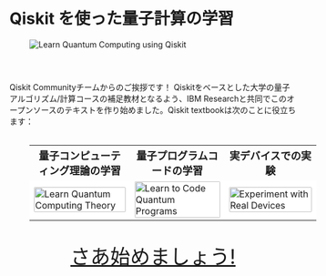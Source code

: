 # Qiskit を使った量子計算の学習

<img
  src="images/logo/logo_long.png"
  alt="Learn Quantum Computing using Qiskit"
  style="max-width: 600px; margin-bottom: 3em; margin-left: 35px;"
  align="center"
/>

<p>
Qiskit Communityチームからのご挨拶です！ Qiskitをベースとした大学の量子アルゴリズム/計算コースの補足教材となるよう、IBM Researchと共同でこのオープンソースのテキストを作り始めました。Qiskit textbookは次のことに役立ちます：
</p>

<table style="width:100%; margin: 2em; margin-left: 35px;">
  <tr style="font-size: large; border: None;">
    <th style="text-align: center; border: None;">量子コンピューティング理論の学習</th>
    <th style="text-align: center; border: None;">量子プログラムコードの学習</th>
    <th style="text-align: center; border: None;">実デバイスでの実験</th>
  </tr>
  <tr style="background-color: White;">
    <td style="border: None;">
        <img
          src="images/preface_algs.png"
          alt="Learn Quantum Computing Theory"
          style="width:100%; border-radius: 2px;"
        />
    </td>
    <td style="border: None;">
        <img
          src="images/preface_code.png"
          alt="Learn to Code Quantum Programs"
          style="width:100%; border-radius: 2px;"
        />
    </td>
    <td style="border: None;">
        <img
          src="images/preface_hardware.png"
          alt="Experiment with Real Devices"
          style="width:100%; border-radius: 2px;"
        />
    </td>
  </tr>
</table>

<div align="center" style="font-size: 250%; margin: 1em;">
    <a href="using-the-textbook.html">
        さあ始めましょう!
    </a>
</div>



```python

```
